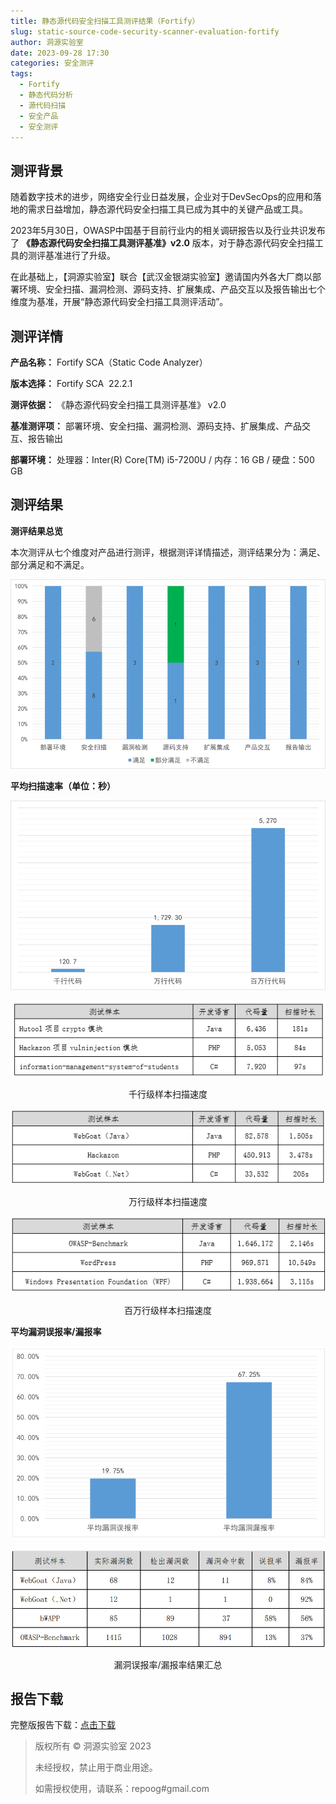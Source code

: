 ```yaml
---
title: 静态源代码安全扫描工具测评结果（Fortify）
slug: static-source-code-security-scanner-evaluation-fortify
author: 洞源实验室
date: 2023-09-28 17:30
categories: 安全测评
tags:
  - Fortify
  - 静态代码分析
  - 源代码扫描
  - 安全产品
  - 安全测评
---
```


## 测评背景

随着数字技术的进步，网络安全行业日益发展，企业对于DevSecOps的应用和落地的需求日益增加，静态源代码安全扫描工具已成为其中的关键产品或工具。  

2023年5月30日，OWASP中国基于目前行业内的相关调研报告以及行业共识发布了 **《静态源代码安全扫描工具测评基准》v2.0** 版本，对于静态源代码安全扫描工具的测评基准进行了升级。

在此基础上，【洞源实验室】联合【武汉金银湖实验室】邀请国内外各大厂商以部署环境、安全扫描、漏洞检测、源码支持、扩展集成、产品交互以及报告输出七个维度为基准，开展“静态源代码安全扫描工具测评活动”。

## 测评详情

**产品名称：** Fortify SCA（Static Code Analyzer）

**版本选择：** Fortify SCA  22.2.1

**测评依据：** 《静态源代码安全扫描工具测评基准》 v2.0

**基准测评项：** 部署环境、安全扫描、漏洞检测、源码支持、扩展集成、产品交互、报告输出

**部署环境：** 处理器：Inter(R) Core(TM) i5-7200U / 内存：16 GB / 硬盘：500 GB

## 测评结果

**测评结果总览**

本次测评从七个维度对产品进行测评，根据测评详情描述，测评结果分为：满足、部分满足和不满足。

![](./static-source-code-security-scanner-evaluation-fortify/assets/17617399449100.2732619162084773.png)

**平均扫描速率（单位：秒）**

![](./static-source-code-security-scanner-evaluation-fortify/assets/17617399449750.7451173599385422.png)

![](./static-source-code-security-scanner-evaluation-fortify/assets/17617399450430.34796567360221886.png)

<center>千行级样本扫描速度</center>

![](./static-source-code-security-scanner-evaluation-fortify/assets/17617399451120.5785861554505709.png)

<center>万行级样本扫描速度</center>

![](./static-source-code-security-scanner-evaluation-fortify/assets/17617399451830.9648412745260618.png)

<center>百万行级样本扫描速度</center>

**平均漏洞误报率/漏报率**

![](./static-source-code-security-scanner-evaluation-fortify/assets/17617399452550.6618015521854395.png)

![](./static-source-code-security-scanner-evaluation-fortify/assets/17617399453280.936352931023019.png)

<center>漏洞误报率/漏报率结果汇总</center>

## 报告下载

完整版报告下载：[点击下载](./assets/静态源代码安全分析工具-Fortify测评报告（终版）.pdf)

> 版权所有 © 洞源实验室 2023
>
> 未经授权，禁止用于商业用途。
>
> 如需授权使用，请联系：repoog#gmail.com